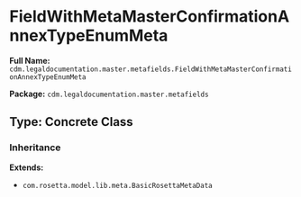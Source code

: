 # FieldWithMetaMasterConfirmationAnnexTypeEnumMeta

**Full Name:** `cdm.legaldocumentation.master.metafields.FieldWithMetaMasterConfirmationAnnexTypeEnumMeta`

**Package:** `cdm.legaldocumentation.master.metafields`

## Type: Concrete Class

### Inheritance

**Extends:**
- `com.rosetta.model.lib.meta.BasicRosettaMetaData`


